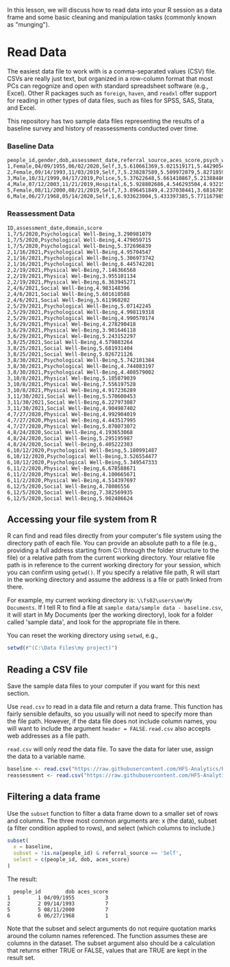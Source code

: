In this lesson, we will discuss how to read data into your R session as a data frame and some basic cleaning and manipulation tasks (commonly known as "munging").

# Read Data

The easiest data file to work with is a comma-separated values (CSV) file. CSVs are really just text, but organized in a row-column format that most PCs can regognize and open with standard spreadsheet software (e.g., Excel). Other R packages such as `foreign`, `haven`, and `readxl` offer support for reading in other types of data files, such as files for SPSS, SAS, Stata, and Excel.

This repository has two sample data files representing the results of a baseline survey and history of reassessments conducted over time.

### Baseline Data 
```
people_id,gender,dob,assessment_date,referral_source,aces_score,psych_well_being,phys_well_being,social_well_being
1,Female,04/09/1955,06/02/2020,Self,3,5.610661369,5.021519171,5.44290545
2,Female,09/14/1993,11/03/2019,Self,7,5.238287589,5.509972079,5.827185969
3,Male,10/31/1999,04/17/2019,Police,5,5.37622648,5.661410867,5.213884869
4,Male,07/12/2003,11/21/2019,Hospital,6,5.928802686,4.546293504,4.93215248
5,Female,08/11/2000,08/21/2019,Self,7,3.896451849,4.237038441,3.681670597
6,Male,06/27/1968,05/14/2020,Self,1,6.933623004,5.433397385,5.771167985
```

### Reassessment Data
```
ID,assessment_date,domain,score
1,7/5/2020,Psychological Well-Being,3.290981079
1,7/5/2020,Psychological Well-Being,4.479059715
1,7/5/2020,Psychological Well-Being,5.372696839
2,1/16/2021,Psychological Well-Being,4.95704547
2,1/16/2021,Psychological Well-Being,5.306973742
2,1/16/2021,Psychological Well-Being,6.445742201
2,2/19/2021,Physical Wel-Being,7.146366568
2,2/19/2021,Physical Wel-Being,3.955101134
2,2/19/2021,Physical Wel-Being,6.363945271
2,4/6/2021,Social Well-Being,4.983148396
2,4/6/2021,Social Well-Being,5.601610588
2,4/6/2021,Social Well-Being,5.611968202
2,5/29/2021,Psychological Well-Being,5.07142245
2,5/29/2021,Psychological Well-Being,4.998119318
2,5/29/2021,Psychological Well-Being,4.990570174
3,6/29/2021,Physical Wel-Being,4.278290418
3,6/29/2021,Physical Wel-Being,3.901646118
3,6/29/2021,Physical Wel-Being,5.243152297
3,8/25/2021,Social Well-Being,4.579883264
3,8/25/2021,Social Well-Being,5.681931404
3,8/25/2021,Social Well-Being,5.026721126
3,8/30/2021,Psychological Well-Being,5.742101384
3,8/30/2021,Psychological Well-Being,4.744083197
3,8/30/2021,Psychological Well-Being,4.408579002
3,10/8/2021,Physical Wel-Being,5.105879039
3,10/8/2021,Physical Wel-Being,7.556197528
3,10/8/2021,Physical Wel-Being,4.917236289
3,11/30/2021,Social Well-Being,5.570600453
3,11/30/2021,Social Well-Being,6.227973087
3,11/30/2021,Social Well-Being,4.904987402
4,7/27/2020,Physical Wel-Being,4.992904019
4,7/27/2020,Physical Wel-Being,4.443517995
4,7/27/2020,Physical Wel-Being,5.870073072
4,8/24/2020,Social Well-Being,4.193653068
4,8/24/2020,Social Well-Being,5.295195987
4,8/24/2020,Social Well-Being,6.405222303
6,10/12/2020,Psychological Well-Being,5.180991487
6,10/12/2020,Psychological Well-Being,3.526554477
6,10/12/2020,Psychological Well-Being,5.349547333
6,11/2/2020,Physical Wel-Being,6.678588671
6,11/2/2020,Physical Wel-Being,4.100665671
6,11/2/2020,Physical Wel-Being,4.514397697
6,12/5/2020,Social Well-Being,4.78086556
6,12/5/2020,Social Well-Being,7.382569935
6,12/5/2020,Social Well-Being,5.902486624
```

## Accessing your file system from R

R can find and read files directly from your computer's file system using the directory path of each file. You can provide an absolute path to a file (e.g., providing a full address starting from C:\ through the folder structure to the file) or a relative path from the current working directory. Your relative file path is in reference to the current working directory for your session, which you can confirm using `getwd()`. If you specify a relative file path, R will start in the working directory and assume the address is a file or path linked from there.

For example, my current working directory is: `\\fs02\users\me\My Documents`. If I tell R to find a file at `sample data/sample data - baseline.csv`, it will start in My Documents (per the working directory), look for a folder called 'sample data', and look for the appropriate file in there.

You can reset the working directory using `setwd`, e.g.,

```r
setwd(r"(C:\Data Files\my project)")
```

## Reading a CSV file
Save the sample data files to your computer if you want for this next section.

Use `read.csv` to read in a data file and return a data frame. This function has fairly sensible defaults, so you usually will not need to specify more than the file path. However, if the data file does not include column names, you will want to include the argument `header = FALSE`. `read.csv` also accepts web addresses as a file path.

`read.csv` will only *read* the data file. To save the data for later use, assign the data to a variable name. 

```r
baseline <- read.csv("https://raw.githubusercontent.com/HFS-Analytics/R-Overview/main/sample%20data/sample%20data%20-%20baseline.csv")
reassessment <- read.csv("https://raw.githubusercontent.com/HFS-Analytics/R-Overview/main/sample%20data/sample%20data%20-%20reassessment.csv")
```

## Filtering a data frame

Use the `subset` function to filter a data frame down to a smaller set of rows and columns. The three most common arguments are: x (the data), subset (a filter condition applied to rows), and select (which columns to include.)

```r
subset(
  x = baseline, 
  subset = !is.na(people_id) & referral_source == 'Self', 
  select = c(people_id, dob, aces_score)
) 
```

The result:
```
  people_id        dob aces_score
1         1 04/09/1955          3
2         2 09/14/1993          7
5         5 08/11/2000          7
6         6 06/27/1968          1
```

Note that the subset and select arguments do not require quotation marks around the column names referenced. The function assumes these are columns in the dataset. The subset argument also should be a calculation that returns either TRUE or FALSE, values that are TRUE are kept in the result set.

